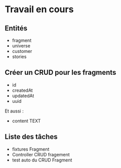 # Travail en cours

## Entités

- fragment
- universe
- customer
- stories

## Créer un CRUD pour les fragments

- id
- createdAt
- updatedAt
- uuid

Et aussi :
- content TEXT

## Liste des tâches

- fixtures Fragment
- Controller CRUD fragement
- test auto du CRUD Fragment

